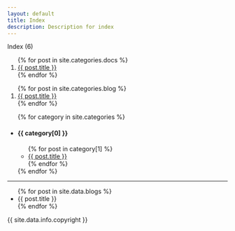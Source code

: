 ```yaml
---
layout: default
title: Index
description: Description for index
---
```

<p>Index (6)</p>

<ol>
    {% for post in site.categories.docs %}
        <li><a href="{{ site.url }}/Web.GHP.IO{{ post.url }}">{{ post.title }}</a></li>
    {% endfor %}
</ol>
<ol>
    {% for post in site.categories.blog %}
        <li><a href="{{ site.url }}/Web.GHP.IO{{ post.url }}">{{ post.title }}</a></li>
    {% endfor %}
</ol>

<ul>
    {% for category in site.categories %}
        <li>
            <h4>{{ category[0] }}</h4>
            <ul>
                {% for post in category[1] %}
                    <li><a href="{{ site.url }}/Web.GHP.IO{{ post.url }}">{{ post.title }}</a></li>
                {% endfor %}
            </ul>
        </li>
    {% endfor %}
</ul>

<hr />

<ul>
    {% for post in site.data.blogs %}
        <li>{{ post.title }}</li>
    {% endfor %}
</ul>

<p>{{ site.data.info.copyright }}</p>